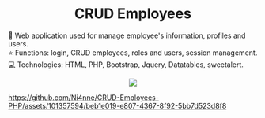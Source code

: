 <h1 align="center"> CRUD Employees </h1>

:pushpin: Web application used for manage employee's information, profiles and users. <br>
:star: Functions: login, CRUD employees, roles and users, session management. <br>
:computer: Technologies: HTML, PHP, Bootstrap, Jquery, Datatables, sweetalert. <br>

<p align="center"><img src="https://img.shields.io/badge/STATUS-FINISHED-green"></p>

https://github.com/Ni4nne/CRUD-Employees-PHP/assets/101357594/beb1e019-e807-4367-8f92-5bb7d523d8f8





